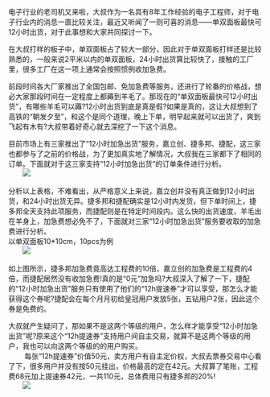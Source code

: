 电子行业的老司机又来啦，大叔作为一名具有8年工作经验的电子工程师，对于电子行业内的消息一直比较关注，最近又听闻了一则可喜的消息——单双面板最快可12小时出货，对于此事想和大家共同探讨一下。  

在大叔打样的板子中，单双面板占了较大一部分，因此对于单双面板打样还是比较熟悉的，一般来说2平米以内的单双面板，24小时出货算比较快了，接触的工厂里，很多工厂在这一项上通常会按照惯例收加急费。  

前段时间各大厂家推出了全国包邮、免加急费等服务，还进行了轮番的价格战，想必大家那段时间在一定程度上都薅到羊毛了。那现在的“单双面板最快可12小时出货”，有哪些羊毛可以薅?12小时出货到底是真是假?如果是真的，这让大叔想到了高铁的“朝发夕至”，和这个是同个道理，晚上下单，明早起来就可以出货了，爽到飞起有木有?大叔带着好奇心就去深挖了一下这个消息。  

目前市场上有三家推出了“12小时加急出货”服务，嘉立创、捷多邦、捷配，这三家也都参与了之前的价格战，为了更加真实地了解情况，大叔我在三家都下了相同的订单。下面就对于这三家支持“12小时加急出货”的订单条件进行分析。  
　　![](https://imgsa.baidu.com/forum/w%3D580/sign=050cacbf2c3fb80e0cd161df06d32ffb/b862d788d43f8794a027e8a0df1b0ef41ad53a0e.jpg)  

分析以上表格，不难看出，从严格意义上来说，嘉立创并没有真正做到12小时出货，和24小时出货无异。捷多邦和捷配确实是12小时内发货，但下单时间上，捷多邦全天支持此项服务，而捷配则是在特定时间段内。这么快的出货速度，羊毛出在羊身上，加急费想必免不了，下面就对三家“12小时加急出货”服务要收取的加急费进行分析。  
以单双面板10*10cm，10pcs为例  
　　![](https://imgsa.baidu.com/forum/w%3D580/sign=3ce4b481b50e7bec23da03e91f2cb9fa/fcafd53f8794a4c278fb47a503f41bd5ac6e390e.jpg)  

如上图所示，捷多邦加急费竟高达工程费的10倍，嘉立创的加急费是工程费的4倍，而捷配居然没有收加急费!真的是“0元”加急吗?大叔深入了解了一下，捷配的“12小时加急出货”服务只有使用了他们的“12h提速券”才可以享受，那怎么才能获得这个券呢?捷配会在每个月月初给皇冠用户发放5张，五钻用户2张，因此这个券是免费的。  

大叔就产生疑问了，那如果不是这两个等级的用户，怎么样才能享受“12小时加急出货”呢?原来这个“12h提速券”支持用户间自主交易，就算不是这两个等级的用户，我也可以向这两个等级的的用户购买。  
　　
每张“12h提速券”价值50元，卖方用户有自主定价权，大叔去票券交易中心看了下，很多用户并没有按50元挂出，价格最高的定在42元。大叔算了笔账，工程费68元加上提速券42元，一共110元，总体费用只有捷多邦的20%!  
　　![](https://imgsa.baidu.com/forum/w%3D580/sign=27da2db076ec54e741ec1a16893a9bfd/fe188694a4c27d1ed4fe9b4a16d5ad6edcc4380e.jpg)